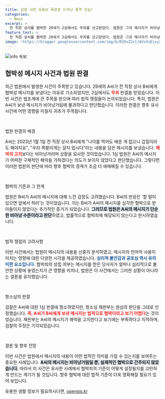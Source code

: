 ```yaml
---
title: 갑질 사연 유튜브 폭로로 드러난 충격 진실!
categories:
  - News
excerpt: >
  전 직장 상사를 협박한 29세가 2심에서도 무죄를 선고받았다. 법원은 그의 메시지가 비아냥일 뿐, 실질적인 해악이 없다고 판단했다. 이 사건의 배경과 법원의 판단을 살펴보자!
feature_text: >
  전 직장 상사를 협박한 29세가 2심에서도 무죄를 선고받았다. 법원은 그의 메시지가 비아냥일 뿐, 실질적인 해악이 없다고 판단했다. 이 사건의 배경과 법원의 판단을 살펴보자!
image: 'https://blogger.googleusercontent.com/img/b/R29vZ2xl/AVvXsEixyZcFfHzMRdzZMjFBmAUKJYCLCGyLL1o632UiGVXcaFdKo_bkvkuCioo0uUKlGfBVcT3P84aROyZIXSBEx3Aw5nCQ3pTgDom1WDC4m8eifvWiAmWEEVb4x6G_l8C0QH225ldMjyaFvpxGEBGNO37VmDTDMHGhJPq73UglMfDca1-0aw/s1600/blogspot.png'
---
```


<p><img src="https://blogger.googleusercontent.com/img/b/R29vZ2xl/AVvXsEixyZcFfHzMRdzZMjFBmAUKJYCLCGyLL1o632UiGVXcaFdKo_bkvkuCioo0uUKlGfBVcT3P84aROyZIXSBEx3Aw5nCQ3pTgDom1WDC4m8eifvWiAmWEEVb4x6G_l8C0QH225ldMjyaFvpxGEBGNO37VmDTDMHGhJPq73UglMfDca1-0aw/s1600/blogspot.png" alt="info 속보" /></p>

<h2 data-ke-size="size26">협박성 메시지 사건과 법원 판결</h2>

<p data-ke-size="size16">최근 법원에서 발생한 사건이 주목받고 있습니다. 29세의 A씨가 전 직장 상사 B씨에게 협박성 메시지를 보냈다는 이유로 기소되었지만, 2심에서도 <b><span style="color: #ee2323;">무죄</span></b> 판결을 받았습니다. 이번 사건은 법조계에 큰 주목을 받으며 여러 법적 쟁점들이 논의되었습니다. 특히, 법원은 A씨가 보낸 메시지가 비아냥거림에 불과하다고 판단했습니다. 이러한 판결은 향후 유사 사건에 어떤 영향을 미칠지 귀추가 주목됩니다.</p>

<p data-ke-size="size16">&nbsp;</p>

<p>법원 판결의 배경</p>

<p data-ke-size="size16">A씨는 2023년 1월 1일 전 직장 상사 B씨에게 "나이를 먹어도 배운 게 없으니 갑질이라도 해야지요", "우리 쪽팔리게는 살지 맙시다"라는 내용을 담은 메시지를 보냈습니다. <b><span style="color: #ee2323;">해악의 고지</span></b>보다는 비아냥거리며 상황을 묘사한 것이었습니다. 1심 법원은 A씨의 메시지가 어떠한 구체적인 해악을 가하겠다는 의도가 보이지 않았다고 판단했습니다. 그렇다면 이러한 법원의 판단에 따라 향후 협박의 경계가 조금 더 애매해질 수 있습니다.</p>

<p data-ke-size="size16">&nbsp;</p>

<p>협박의 기준과 그 한계</p>

<p data-ke-size="size16">법원은 B씨가 A씨의 메시지에 대해 느낀 감정도 고려했습니다. B씨의 반응은 '할 말이 있으면 앞에서 하라'는 것이었습니다. 이는 B씨가 A씨의 메시지를 심각한 협박으로 받아들이지 않았다는 추가적인 증거가 되었습니다. <b><span style="background-color: #21538527;">그러므로 법원은 A씨의 메시지가 단순한 비아냥 수준이라고 판단</span></b>하였고, 법률적으로 협박죄에 해당되지 않는다고 판시하였습니다.</p>

<p data-ke-size="size16">&nbsp;</p>

<p>법적 쟁점의 고려사항</p>

<p data-ke-size="size16">이번 사건에서는 법원이 메시지의 내용을 신중히 분석하였고, 메시지의 언어적 사용이 미치는 영향에 대한 다양한 시각을 제공하였습니다. <b><span style="color: #1a5490;">심리적 불안감과 공포심 역시 유의미한 요소입니다.</span></b> 협박죄의 성립 여부는 메시지를 받은 당사자가 얼마나 심리적으로 불안한 상황에 놓였는지가 큰 영향을 미치나, 법원은 이 사건에서는 그러한 상황이 아니라는 결론을 유지했습니다.</p>

<p data-ke-size="size16">&nbsp;</p>

<p>항소심의 판결</p>

<p data-ke-size="size16">검찰은 A씨에 대한 1심 판결에 항소하였지만, 항소심 재판부는 원심의 판단을 그대로 인정했습니다. <b><span style="color: #ee2323;">즉, A씨가 B씨에게 보낸 메시지는 법적으로 협박이라고 보기 어렵다</span></b>는 것이었습니다. 재판부는 A씨의 메시지가 해악을 고지한다고 보기에는 부족하다고 지적하며, 검찰의 주장은 기각되었습니다.</p>

<p data-ke-size="size16">&nbsp;</p>

<p>결론 및 향후 전망</p>

<p data-ke-size="size16">이번 사건은 법원에서 메시지의 내용이 어떤 법적인 의미를 가질 수 있는지를 보여주는 중요한 사례입니다. <b><span style="background-color: #21538527;">A씨의 메시지는 비아냥거림일 뿐, 실제적인 협박으로 간주되지 않았습니다.</span></b> 따라서 이 사건은 유사한 사례에서 협박죄의 기준이 어떻게 설정될지를 고민하게 만드는 계기가 될 것입니다. 향후 협박에 대한 법적 기준이 더욱 명확해질 필요가 있어 보입니다.</p>
유용한 생활 정보가 필요하시다면, <a href="https://opensis.kr" rel="dofollow">opensis.kr</a>


